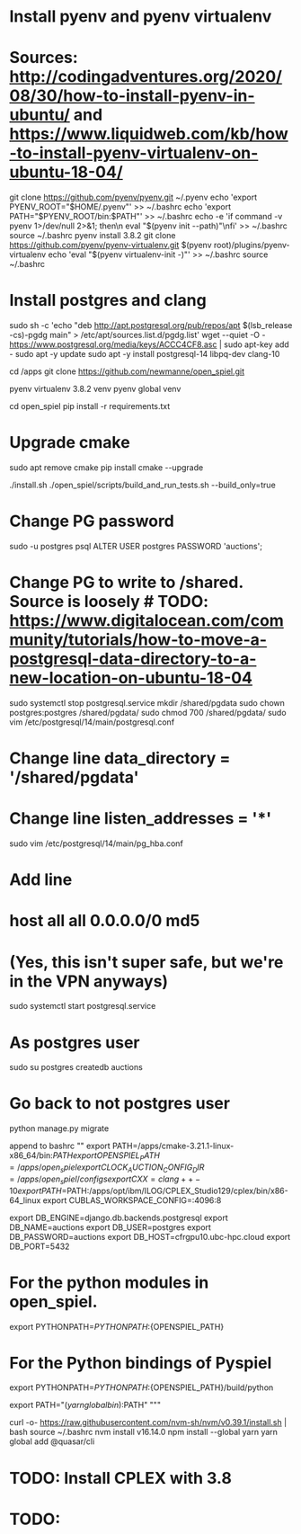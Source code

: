 # Install pyenv and pyenv virtualenv
# Sources: http://codingadventures.org/2020/08/30/how-to-install-pyenv-in-ubuntu/ and https://www.liquidweb.com/kb/how-to-install-pyenv-virtualenv-on-ubuntu-18-04/
git clone https://github.com/pyenv/pyenv.git ~/.pyenv
echo 'export PYENV_ROOT="$HOME/.pyenv"' >> ~/.bashrc
echo 'export PATH="$PYENV_ROOT/bin:$PATH"' >> ~/.bashrc
echo -e 'if command -v pyenv 1>/dev/null 2>&1; then\n eval "$(pyenv init --path)"\nfi' >> ~/.bashrc
source ~/.bashrc
pyenv install 3.8.2
git clone https://github.com/pyenv/pyenv-virtualenv.git $(pyenv root)/plugins/pyenv-virtualenv
echo 'eval "$(pyenv virtualenv-init -)"' >> ~/.bashrc
source ~/.bashrc

# Install postgres and clang
sudo sh -c 'echo "deb http://apt.postgresql.org/pub/repos/apt $(lsb_release -cs)-pgdg main" > /etc/apt/sources.list.d/pgdg.list'
wget --quiet -O - https://www.postgresql.org/media/keys/ACCC4CF8.asc | sudo apt-key add -
sudo apt -y update 
sudo apt -y install postgresql-14 libpq-dev clang-10 

cd /apps
git clone https://github.com/newmanne/open_spiel.git

pyenv virtualenv 3.8.2 venv
pyenv global venv

cd open_spiel
pip install -r requirements.txt 

# Upgrade cmake
sudo apt remove cmake
pip install cmake --upgrade

./install.sh
./open_spiel/scripts/build_and_run_tests.sh --build_only=true

# Change PG password
sudo -u postgres psql
ALTER USER postgres PASSWORD 'auctions';

# Change PG to write to /shared. Source is loosely # TODO: https://www.digitalocean.com/community/tutorials/how-to-move-a-postgresql-data-directory-to-a-new-location-on-ubuntu-18-04
sudo systemctl stop postgresql.service
mkdir /shared/pgdata
sudo chown postgres:postgres /shared/pgdata/
sudo chmod 700 /shared/pgdata/
sudo vim /etc/postgresql/14/main/postgresql.conf
# Change line data_directory = '/shared/pgdata'
# Change line listen_addresses = '*'

sudo vim /etc/postgresql/14/main/pg_hba.conf
# Add line
# host  all  all 0.0.0.0/0 md5
# (Yes, this isn't super safe, but we're in the VPN anyways)

sudo systemctl start postgresql.service

# As postgres user
sudo su postgres
createdb auctions

# Go back to not postgres user
python manage.py migrate

append to bashrc
""
export PATH=/apps/cmake-3.21.1-linux-x86_64/bin:$PATH
export OPENSPIEL_PATH=/apps/open_spiel
export CLOCK_AUCTION_CONFIG_DIR=/apps/open_spiel/configs
export CXX=clang++-10
export PATH=$PATH:/apps/opt/ibm/ILOG/CPLEX_Studio129/cplex/bin/x86-64_linux
export CUBLAS_WORKSPACE_CONFIG=:4096:8

export DB_ENGINE=django.db.backends.postgresql
export DB_NAME=auctions
export DB_USER=postgres
export DB_PASSWORD=auctions
export DB_HOST=cfrgpu10.ubc-hpc.cloud
export DB_PORT=5432

# For the python modules in open_spiel.
export PYTHONPATH=$PYTHONPATH:${OPENSPIEL_PATH}
# For the Python bindings of Pyspiel
export PYTHONPATH=$PYTHONPATH:${OPENSPIEL_PATH}/build/python

export PATH="$(yarn global bin):$PATH"
"""

curl -o- https://raw.githubusercontent.com/nvm-sh/nvm/v0.39.1/install.sh | bash
source ~/.bashrc
nvm install v16.14.0
npm install --global yarn
yarn global add @quasar/cli


# TODO: Install CPLEX with 3.8

# TODO:
